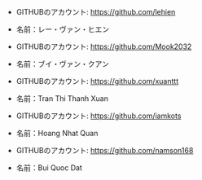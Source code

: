 - GITHUBのアカウント: https://github.com/lehien
- 名前：レー・ヴァン・ヒエン
 
- GITHUBのアカウント: https://github.com/Mook2032
- 名前：ブイ・ヴァン・クアン

- GITHUBのアカウント: https://github.com/xuanttt
- 名前：Tran Thi Thanh Xuan

- GITHUBのアカウント: https://github.com/iamkots
- 名前：Hoang Nhat Quan

- GITHUBのアカウント: https://github.com/namson168
- 名前：Bui Quoc Dat